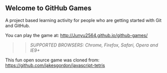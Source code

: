 ## Welcome to GitHub Games

A project based learning activity for people who are getting started with Git and GitHub.

You can play the game at: http://Junyu2564.github.io/github-games/

>> _*SUPPORTED BROWSERS*: Chrome, Firefox, Safari, Opera and IE9+_

This fun open source game was cloned from: https://github.com/jakesgordon/javascript-tetris
